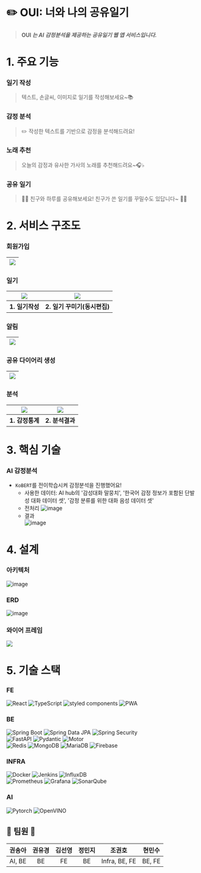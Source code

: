 # ✏️ OUI: 너와 나의 공유일기
> #### OUI _는 **AI 감정분석을 제공하는 공유일기 웹 앱 서비스**입니다._

# 1. 주요 기능
### 일기 작성
> 텍스트, 손글씨, 이미지로 일기를 작성해보세요~📚

### 감정 분석
> ✏️ 작성한 텍스트를 기반으로 감정을 분석해드려요!

### 노래 추천
> 오늘의 감정과 유사한 가사의 노래를 추천해드려요~🎧♭

### 공유 일기
> 💁🏻 친구와 하루를 공유해보세요! 친구가 쓴 일기를 꾸밀수도 있답니다~ 🙆🏻

# 2. 서비스 구조도

### 회원가입
| <img src="./asset/회원가입.gif"> |
|------------|

### 일기
| <img src="./asset/일기작성.gif"> | <img src="./asset/동시편집.gif"> |
|:------------:|:------------:|
| <b>1. 일기작성</b>  | <b>2. 일기 꾸미기(동시편집)</b>  |

### 알림
| <img src="./asset/초대수락.gif"> |
|------------|


### 공유 다이어리 생성
| <img src="./asset/공유다이어리생성.gif"> |
|------------|

### 분석
| <img src="./asset/개인통계.gif"> | <img src="./asset/분석결과.gif"> |
|:------------:|:------------:|
| <b>1. 감정통계</b>  | <b>2. 분석결과</b> |

# 3. 핵심 기술
### AI 감정분석
* `KoBERT`를 전이학습시켜 감정분석을 진행했어요!
    * 사용한 데이터: AI hub의 '감성대화 말뭉치', '한국어 감정 정보가 포함된 단발성 대화 데이터 셋', '감정 분류를 위한 대화 음성 데이터 셋'
    * 전처리
       ![image](https://github.com/songahh/OUI/assets/77879519/025f9a60-7888-4ef0-891a-7be4f3d903ed)
    * 결과  
       ![image](https://github.com/songahh/OUI/assets/77879519/3437b1be-2ecd-43d1-a2eb-d4aa45aa778d)


# 4. 설계
### 아키텍처
![image](https://github.com/songahh/OUI/assets/77879519/5eef6926-9f44-40bb-b170-3befb79a07fa)

### ERD
![image](https://github.com/songahh/OUI/assets/77879519/c7061ebd-8a7b-4234-ac6b-44e72c6e5f45)

### 와이어 프레임
<img src="./asset/와이어프레임.png">

# 5. 기술 스택

### FE
![React](https://img.shields.io/badge/React-61DAFB?style=for-the-badge&logo=react&logoColor=white)
![TypeScript](https://img.shields.io/badge/TypeScript-3178C6?style=for-the-badge&logo=typescript&logoColor=white)
![styled components](https://img.shields.io/badge/styled%20components-DB7093?style=for-the-badge&logo=styledcomponents&logoColor=white)
![PWA](https://img.shields.io/badge/PWA-5A0FC8?style=for-the-badge&logo=pwa&logoColor=white)

### BE
![Spring Boot](https://img.shields.io/badge/Spring%20Boot-6DB33F?style=for-the-badge&logo=springboot&logoColor=white)
![Spring Data JPA](https://img.shields.io/badge/Spring%20Data%20JPA-6DB33F?style=for-the-badge&logo=spring&logoColor=white)
![Spring Security](https://img.shields.io/badge/Spring%20Security-6DB33F?style=for-the-badge&logo=springsecurity&logoColor=white)  
![FastAPI](https://img.shields.io/badge/FastAPI-009688?style=for-the-badge&logo=fastapi&logoColor=white)
![Pydantic](https://img.shields.io/badge/Pydantic-E92063?style=for-the-badge&logo=pydantic&logoColor=white)
![Motor](https://img.shields.io/badge/Motor-47A248?style=for-the-badge&logo=mongodb&logoColor=white)  
![Redis](https://img.shields.io/badge/Redis-DC382D?style=for-the-badge&logo=redis&logoColor=white)
![MongoDB](https://img.shields.io/badge/MongoDB-47A248?style=for-the-badge&logo=mongodb&logoColor=white)
![MariaDB](https://img.shields.io/badge/MariaDB-003545?style=for-the-badge&logo=mariadb&logoColor=white)
![Firebase](https://img.shields.io/badge/Firebase-FFCA28?style=for-the-badge&logo=firebase&logoColor=white)  


### INFRA
![Docker](https://img.shields.io/badge/Docker-2496ED?style=for-the-badge&logo=docker&logoColor=white)
![Jenkins](https://img.shields.io/badge/Jenkins-D24939?style=for-the-badge&logo=jenkins&logoColor=white)
![InfluxDB](https://img.shields.io/badge/InfluxDB-22ADF6?style=for-the-badge&logo=influxdb&logoColor=white)  
![Prometheus](https://img.shields.io/badge/Prometheus-E6522C?style=for-the-badge&logo=prometheus&logoColor=white)
![Grafana](https://img.shields.io/badge/Grafana-F46800?style=for-the-badge&logo=grafana&logoColor=white)
![SonarQube](https://img.shields.io/badge/SonarQube-4E9BCD?style=for-the-badge&logo=sonarqube&logoColor=white)


### AI
![Pytorch](https://img.shields.io/badge/PyTorch-EE4C2C?style=for-the-badge&logo=pytorch&logoColor=white)
![OpenVINO](https://img.shields.io/badge/OpenVINO-0071C5?style=for-the-badge&logo=intel&logoColor=white)


## 🍎 팀원 🍎
| 권송아 | 권유경 | 김선영 | 정민지 | 조권호 | 현민수 |
| :--: | :--: | :--: | :--: | :--: | :--: |
| AI, BE | BE | FE | BE | Infra, BE, FE | BE, FE |

